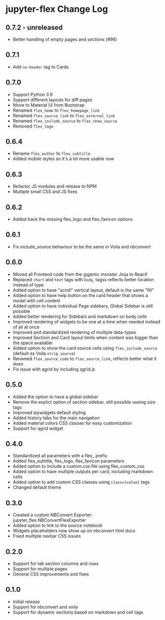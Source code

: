 # jupyter-flex Change Log

## 0.7.2 - unreleased

- Better handling of empty pages and sections (#96)

## 0.7.1

- Add `no-header` tag to Cards

## 0.7.0

- Support Python 3.9
- Support different layouts for diff pages
- Move to Material UI from Bootstrap
- Renamed `flex_home` to `flex_homepage_link`
- Renamed `flex_source_link` to `flex_external_link`
- Renamed `flex_include_source` to `flex_show_source`
- Removed `flex_logo`

## 0.6.4

- Rename `flex_author` to `flex_subtitle`
- Added mobile styles so it's a lot more usable now

## 0.6.3

- Refactor JS modules and release to NPM
- Multiple small CSS and JS fixes

## 0.6.2

- Added back the missing flex_logo and flex_favicon options

## 0.6.1

- Fix include_source behaviour to be the same in Voila and nbconvert

## 0.6.0

- Moved all Frontend code from the gigantic monster Jinja to React!
- Replaced `chart` and `text` tags with `body`, tagss reflects better location instead of type
- Added option to have "scroll" vertical layout, default is the same "fill"
- Added option to have help button on the card header that shows a modal with cell content
- Added option to have individual Page sidebars, Global Sidebar is still possible
- Added better rendering for Sidebars and markdown on body cells
- Improved rendering of widgets to be one at a time when needed instead of all at once
- Improved and standardized rendering of multiple data-types
- Improved Sectioin and Card layout limits when content was bigger than the space available
- Added option to show the card source cells using `flex_include_source` (default es Voila `strip_source`)
- Renamed `flex_source_code` to `flex_source_link`, reflects better what it does
- Fix issue with qgrid by including qgrid.js

## 0.5.0

- Added the option to have a global sidebar
- Remove the explict option of section sidebar, still possible useing size tags
- Improved ipywidgets default styling
- Added history tabs for the main navigation
- Added material colors CSS classes for easy customization
- Support for qgrid widget

## 0.4.0

- Standardized all parameters with a flex\_ prefix
- Added flex_subtitle, flex_logo, flex_favicon parameters
- Added option to include a custom.css file using flex_custom_css
- Added option to have multiple outputs per card, including markdown cells
- Added option to add custom CSS classes using `class={value}` tags
- Changed default theme

## 0.3.0

- Created a custom NBConvert Exporter: jupyter_flex.NBConvertFlexExporter
- Added option to link to the source notebook
- Widgets placeholders now show up on nbconvert html docs
- Fixed multiple navbar CSS issues

## 0.2.0

- Support for tab section columns and rows
- Support for multiple pages
- General CSS improvements and fixes

## 0.1.0

- Initial release
- Support for nbconvert and voila
- Support for dynamic sections based on markdown and cell tags
